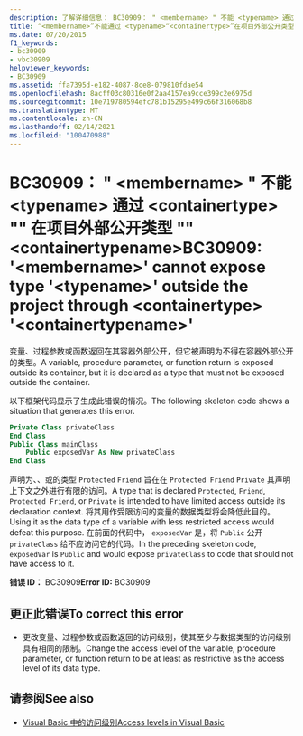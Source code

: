 ```yaml
---
description: 了解详细信息： BC30909： " <membername> " 不能 <typename> 通过 <containertype> "" 在项目外部公开类型 "" <containertypename>
title: “<membername>”不能通过 <typename>“<containertype>”在项目外部公开类型“<containertypename>”
ms.date: 07/20/2015
f1_keywords:
- bc30909
- vbc30909
helpviewer_keywords:
- BC30909
ms.assetid: ffa7395d-e182-4087-8ce8-079810fdae54
ms.openlocfilehash: 8acff03c80316e0f2aa4157ea9cce399c2e6975d
ms.sourcegitcommit: 10e719780594efc781b15295e499c66f316068b8
ms.translationtype: MT
ms.contentlocale: zh-CN
ms.lasthandoff: 02/14/2021
ms.locfileid: "100470988"
---
```

# <a name="bc30909-membername-cannot-expose-type-typename-outside-the-project-through-containertype-containertypename"></a><span data-ttu-id="c8ede-103">BC30909： " \<membername> " 不能 \<typename> 通过 \<containertype> "" 在项目外部公开类型 "" \<containertypename></span><span class="sxs-lookup"><span data-stu-id="c8ede-103">BC30909: '\<membername>' cannot expose type '\<typename>' outside the project through \<containertype> '\<containertypename>'</span></span>

<span data-ttu-id="c8ede-104">变量、过程参数或函数返回在其容器外部公开，但它被声明为不得在容器外部公开的类型。</span><span class="sxs-lookup"><span data-stu-id="c8ede-104">A variable, procedure parameter, or function return is exposed outside its container, but it is declared as a type that must not be exposed outside the container.</span></span>

 <span data-ttu-id="c8ede-105">以下框架代码显示了生成此错误的情况。</span><span class="sxs-lookup"><span data-stu-id="c8ede-105">The following skeleton code shows a situation that generates this error.</span></span>

```vb
Private Class privateClass
End Class
Public Class mainClass
    Public exposedVar As New privateClass
End Class
```

 <span data-ttu-id="c8ede-106">声明为、、或的类型 `Protected` `Friend` 旨在在 `Protected Friend` `Private` 其声明上下文之外进行有限的访问。</span><span class="sxs-lookup"><span data-stu-id="c8ede-106">A type that is declared `Protected`, `Friend`, `Protected Friend`, or `Private` is intended to have limited access outside its declaration context.</span></span> <span data-ttu-id="c8ede-107">将其用作受限访问的变量的数据类型将会降低此目的。</span><span class="sxs-lookup"><span data-stu-id="c8ede-107">Using it as the data type of a variable with less restricted access would defeat this purpose.</span></span> <span data-ttu-id="c8ede-108">在前面的代码中， `exposedVar` 是，将 `Public` 公开 `privateClass` 给不应访问它的代码。</span><span class="sxs-lookup"><span data-stu-id="c8ede-108">In the preceding skeleton code, `exposedVar` is `Public` and would expose `privateClass` to code that should not have access to it.</span></span>

 <span data-ttu-id="c8ede-109">**错误 ID：** BC30909</span><span class="sxs-lookup"><span data-stu-id="c8ede-109">**Error ID:** BC30909</span></span>

## <a name="to-correct-this-error"></a><span data-ttu-id="c8ede-110">更正此错误</span><span class="sxs-lookup"><span data-stu-id="c8ede-110">To correct this error</span></span>

- <span data-ttu-id="c8ede-111">更改变量、过程参数或函数返回的访问级别，使其至少与数据类型的访问级别具有相同的限制。</span><span class="sxs-lookup"><span data-stu-id="c8ede-111">Change the access level of the variable, procedure parameter, or function return to be at least as restrictive as the access level of its data type.</span></span>

## <a name="see-also"></a><span data-ttu-id="c8ede-112">请参阅</span><span class="sxs-lookup"><span data-stu-id="c8ede-112">See also</span></span>

- [<span data-ttu-id="c8ede-113">Visual Basic 中的访问级别</span><span class="sxs-lookup"><span data-stu-id="c8ede-113">Access levels in Visual Basic</span></span>](../../programming-guide/language-features/declared-elements/access-levels.md)
